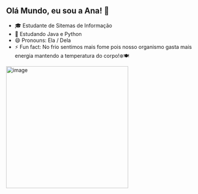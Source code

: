 ## Olá Mundo, eu sou a Ana! 👋

- 🎓 Estudante de Sitemas de Informação
- 🌱 Estudando Java e Python
- 😄 Pronouns: Ela / Dela
- ⚡ Fun fact: No frio sentimos mais fome pois nosso organismo gasta mais energia mantendo a temperatura do corpo!❄️🍽️

<img width="331" height="331" alt="image" src="https://github.com/user-attachments/assets/13ba3f58-6fd3-4ecd-a95d-a4886e04af35" />

